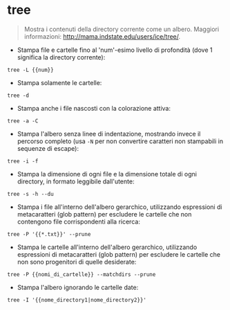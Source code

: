 # tree

> Mostra i contenuti della directory corrente come un albero.
> Maggiori informazioni: <http://mama.indstate.edu/users/ice/tree/>.

- Stampa file e cartelle fino al 'num'-esimo livello di profondità (dove 1 significa la directory corrente):

`tree -L {{num}}`

- Stampa solamente le cartelle:

`tree -d`

- Stampa anche i file nascosti con la colorazione attiva:

`tree -a -C`

- Stampa l'albero senza linee di indentazione, mostrando invece il percorso completo (usa `-N` per non convertire caratteri non stampabili in sequenze di escape):

`tree -i -f`

- Stampa la dimensione di ogni file e la dimensione totale di ogni directory, in formato leggibile dall'utente:

`tree -s -h --du`

- Stampa i file all'interno dell'albero gerarchico, utilizzando espressioni di metacaratteri (glob pattern) per escludere le cartelle che non contengono file corrispondenti alla ricerca:

`tree -P '{{*.txt}}' --prune`

- Stampa le cartelle all'interno dell'albero gerarchico, utilizzando espressioni di metacaratteri (glob pattern) per escludere le cartelle che non sono progenitori di quelle desiderate:

`tree -P {{nomi_di_cartelle}} --matchdirs --prune`

- Stampa l'albero ignorando le cartelle date:

`tree -I '{{nome_directory1|nome_directory2}}'`
